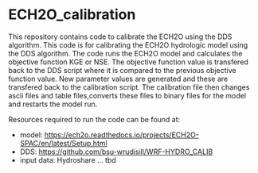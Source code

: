 # ECH2O_calibration
This repository contains code to calibrate the ECH2O using the DDS algorithm.
This code is for calibrating the ECH2O hydrologic model using the DDS algorithm. The code runs the ECH2O model and calculates the objective function KGE or NSE. The objective function value is transfered back to the DDS script where it is compared to the previous objective function value. New parameter values are generated and these are transfered back to the calibration script. The calibration file then  changes ascii files and table files,converts these files to binary files for the model and restarts the model run. 

Resources required to run the code can be found at:
- model: https://ech2o.readthedocs.io/projects/ECH2O-SPAC/en/latest/Setup.html
- DDS: https://github.com/bsu-wrudisill/WRF-HYDRO_CALIB
- input data: Hydroshare ... tbd
